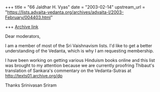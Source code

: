 +++
title = "66 Jaldhar H. Vyas"
date = "2003-02-14"
upstream_url = "https://lists.advaita-vedanta.org/archives/advaita-l/2003-February/004403.html"

+++
[Archive link](https://lists.advaita-vedanta.org/archives/advaita-l/2003-February/004403.html)

Dear moderators,

I am a member of most of the Sri Vaishnavism lists. I'd like
to get a better understanding of the Vedanta, which is why
I am requesting membership.

I have been working on getting various Hinduism books online and
this list was brought to my attention because we are currently
proofring Thibaut's translation of Sankara's commentary on
the Vedanta-Sutras at http://texts01.archive.org/dp

Thanks
Srinivasan Sriram

